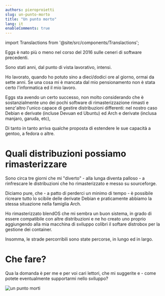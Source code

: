 ```yaml
---
authors: pieroproietti
slug: un-punto-morto
title: "Un punto morto"
lang: it
enableComments: true
---
```


import Translactions from '@site/src/components/Translactions';

<Translactions />

Eggs è nato più o meno nel corso del 2016 sulle ceneri di software precedenti.

Sono stati anni, dal punto di vista lavorativo, intensi.

Ho lavorato, quando ho potuto sino a dieci/dodici ore al giorno, ormai da sette anni. Se una cosa mi è mancata dal mio pensionamento non è stata certo l'informatica ed il mio lavoro.

Eggs sta avendo un certo successo, non molto considerando che è sostanzialmente uno dei pochi software di rimasterizzazione rimasti e senz'altro l'unico capace di gestire distribuzioni differenti: nel nostro caso Debian e derivate (incluse Devuan ed Ubuntu) ed Arch e derivate (inclusa manjaro, garuda, etc),

Di tanto in tanto arriva qualche proposta di estendere le sue capacità a gentoo, a fedora o altre.


# Quali distribuzioni possiamo rimasterizzare
Sono circa tre giorni che mi "diverto" - alla lunga diventa palloso - a rinfrescare le distribuzioni che ho rimasterizzato e messo su sourceforge.

Diciamo pure, che - a patto di perderci un minimo di tempo - è possibile ricreare tutto lo scibile delle derivate Debian e praticamente abbiamo la stessa situazione nella famiglia Arch.

Ho rimasterizzato blendOS che mi sembra un buon sistema, in grado di essere compatibile con altre distribuzioni e ne ho creato uno proprio aggiungendo alla mia macchina di sviluppo colibri il softare distrobox per la gestione dei container.

Insomma, le strade percorribili sono state percorse, in lungo ed in largo.

# Che fare?
Qua la domanda è per me e per voi cari lettori, che mi suggerite e - come potete eventualmente supportarmi nello sviluppo?

![un punto morti](/images/un-punto-morto.png)

